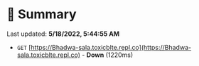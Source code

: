 # 📖 Summary
Last updated: **5/18/2022, 5:44:55 AM**

- `GET` [https://Bhadwa-sala.toxicblte.repl.co](https://Bhadwa-sala.toxicblte.repl.co) - **Down** (1220ms)

